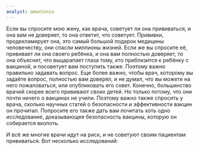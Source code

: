 ```yaml
---
analyst: amantonio
---
```


Если вы спросите мою жену, как врача, советует ли она прививаться, и она вам не доверяет, то она ответит, что советует. Прививки, продекламирует она, это самый большой подарок медицины человечеству, они спасли миллионы жизней.
Если же вы спросите её, прививает ли она своего ребёнка, и она вам полностью доверяет, то она объяснит, что выцарапает глаза тому, кто приблизится к ребёнку с вакциной, и посоветует вам поступить также.
Поэтому важно правильно задавать вопрос. Еще более важно, чтобы врач, которому вы задаёте вопрос, полностью вам доверял, и не думал, что вы можете на него пожаловаться, или опубликовать его совет.
Конечно, большинство врачей скорее всего прививают своих детей. Но только потому, что они почти ничего о вакцинах не учили. Поэтому важно также спросить у врача, сколько научных статей о безопасности и эффективности вакцин он прочитал. Попросите его также дать вам почитать хоть одно исследование, доказывающее безопасность вакцины, которую он собирается вколоть.

И всё же многие врачи идут на риск, и не советуют своим пациентам прививаться. Вот несколько исследований:
